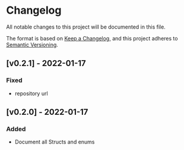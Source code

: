 # Changelog

All notable changes to this project will be documented in this file.

The format is based on [Keep a Changelog](https://keepachangelog.com/en/1.0.0/),
and this project adheres to [Semantic Versioning](https://semver.org/spec/v2.0.0.html).

## [v0.2.1] - 2022-01-17

### Fixed

- repository url

## [v0.2.0] - 2022-01-17

### Added

- Document all Structs and enums
